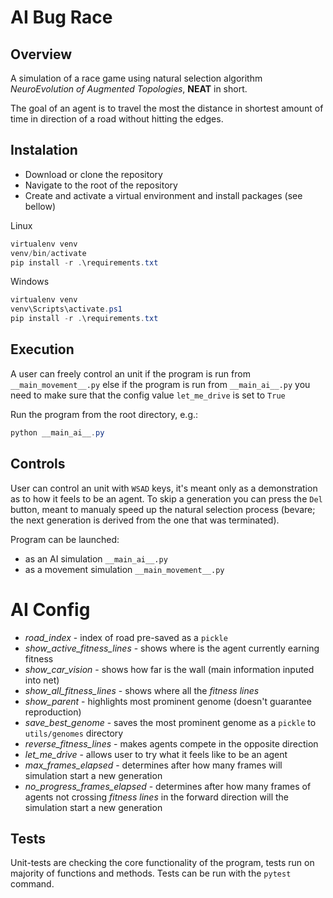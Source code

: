 # AI Bug Race

## Overview
A simulation of a race game using natural selection algorithm *NeuroEvolution of Augmented Topologies*, **NEAT** in short.

The goal of an agent is to travel the most the distance in shortest amount of time in direction of a road without hitting the edges.

## Instalation
- Download or clone the repository
- Navigate to the root of the repository
- Create and activate a virtual environment and install packages (see bellow)

Linux
```ps1
virtualenv venv
venv/bin/activate
pip install -r .\requirements.txt
```
Windows
```ps1
virtualenv venv
venv\Scripts\activate.ps1
pip install -r .\requirements.txt
```


## Execution
A user can freely control an unit if the program is run from `__main_movement__.py` else if the program is run from `__main_ai__.py` you need to make sure that the config value `let_me_drive` is set to  `True`
  
Run the program from the root directory, e.g.:
```ps1
python __main_ai__.py
```

## Controls
User can control an unit with `WSAD` keys, it's meant only as a demonstration as to how it feels to be an agent.
To skip a generation you can press the `Del` button, meant to manualy speed up the natural selection process (bevare; the next generation is derived from the one that was terminated).

Program can be launched:
- as an AI simulation `__main_ai__.py`
- as a movement simulation `__main_movement__.py`
  
# AI Config 

- *road_index*
        - index of road pre-saved as a `pickle` 
- *show_active_fitness_lines*
        - shows where is the agent currently earning fitness
- *show_car_vision* 
        - shows how far is the wall (main information inputed into net)
- *show_all_fitness_lines* 
        - shows where all the *fitness lines*
- *show_parent* 
        - highlights most prominent genome (doesn't guarantee reproduction)
- *save_best_genome* 
        - saves the most prominent genome as a `pickle` to `utils/genomes` directory 
- *reverse_fitness_lines* 
        - makes agents compete in the opposite direction 
- *let_me_drive* 
        - allows user to try what it feels like to be an agent
- *max_frames_elapsed* 
        - determines after how many frames will simulation start a new generation
- *no_progress_frames_elapsed* 
        - determines after how many frames of agents not crossing *fitness lines* in the forward direction will the simulation start a new generation

## Tests
Unit-tests are checking the core functionality of the program, tests run on majority of functions and methods. Tests can be run with the `pytest` command.